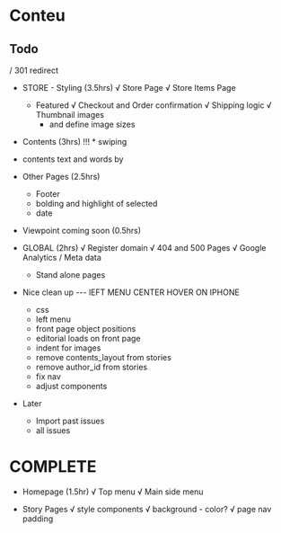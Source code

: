 # Conteu

## Todo

/ 301 redirect

* STORE - Styling (3.5hrs)
  √ Store Page
  √ Store Items Page
  * Featured
  √ Checkout and Order confirmation
  √ Shipping logic
  √ Thumbnail images
    - and define image sizes

* Contents (3hrs)
!!! * swiping
- contents text and words by

* Other Pages (2.5hrs)
  * Footer
  * bolding and highlight of selected
  * date

* Viewpoint coming soon (0.5hrs)

* GLOBAL (2hrs)
  √ Register domain
  √ 404 and 500 Pages
  √ Google Analytics
  / Meta data
    - Stand alone pages

* Nice clean up
  --- lEFT MENU CENTER HOVER ON IPHONE
  - css
  - left menu
  - front page object positions
  - editorial loads on front page
  - indent for images
  - remove contents_layout from stories
  - remove author_id from stories
  - fix nav
  - adjust components

* Later
  * Import past issues
  * all issues

COMPLETE
========

* Homepage (1.5hr)
  √ Top menu
  √ Main side menu

* Story Pages
  √ style components
  √ background - color?
  √ page nav padding
